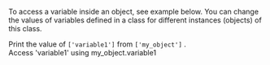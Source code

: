 To access a variable inside an object, see example below. You can change the values of variables defined in a class for different instances (objects) of this class.  
  
Print the value of `['variable1']` from `['my_object']` .  
Access 'variable1' using my\_object.variable1